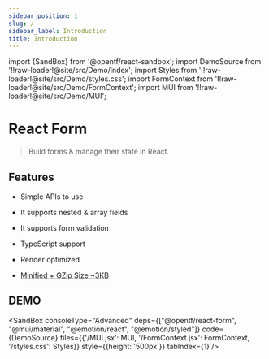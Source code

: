 ```yaml
---
sidebar_position: 1
slug: /
sidebar_label: Introduction
title: Introduction
---
```


import {SandBox} from '@opentf/react-sandbox';
import DemoSource from '!!raw-loader!@site/src/Demo/index';
import Styles from '!!raw-loader!@site/src/Demo/styles.css';
import FormContext from '!!raw-loader!@site/src/Demo/FormContext';
import MUI from '!!raw-loader!@site/src/Demo/MUI';

# React Form

> Build forms & manage their state in React.

## Features

- Simple APIs to use

- It supports nested & array fields

- It supports form validation

- TypeScript support

- Render optimized

- <a href="https://bundlephobia.com/package/@opentf/react-form">Minified + GZip Size ~3KB</a>

## DEMO

<SandBox
consoleType="Advanced"
deps={["@opentf/react-form", "@mui/material", "@emotion/react", "@emotion/styled"]}
code={DemoSource}
files={{'/MUI.jsx': MUI, '/FormContext.jsx': FormContext, '/styles.css': Styles}}
style={{height: '500px'}}
tabIndex={1}
/>
